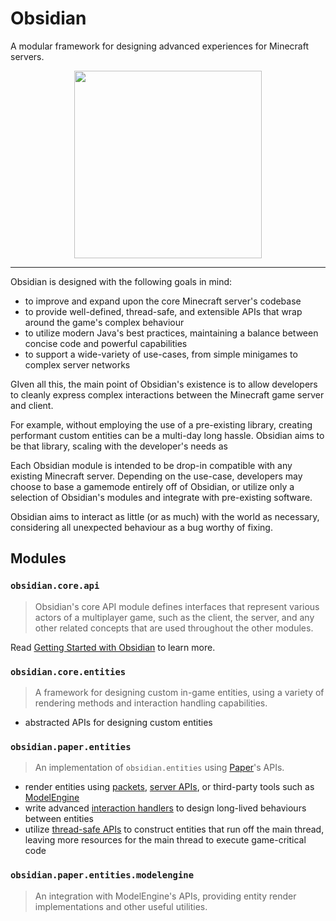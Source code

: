 # Obsidian

A modular framework for designing advanced experiences for Minecraft servers.

<p align="center">
  <img width="300" height="300" src="https://static.wikia.nocookie.net/minecraft_gamepedia/images/9/99/Obsidian_JE3_BE2.png/revision/latest?cb=20200124042057">
</p>

---

Obsidian is designed with the following goals in mind:

- to improve and expand upon the core Minecraft server's codebase
- to provide well-defined, thread-safe, and extensible APIs that wrap around the game's complex behaviour
- to utilize modern Java's best practices, maintaining a balance between
  concise code and powerful capabilities
- to support a wide-variety of use-cases, from simple minigames to complex server networks

GIven all this, the main point of Obsidian's existence is to allow developers to
cleanly express complex interactions between the Minecraft game server and client.

For example, without employing the use of a pre-existing library, creating performant custom entities can be a multi-day
long hassle.
Obsidian aims to be that library, scaling with the developer's needs as

Each Obsidian module is intended to be drop-in compatible with any existing Minecraft server. Depending on the use-case,
developers may choose to base a gamemode entirely off of Obsidian, or utilize only a selection
of Obsidian's modules and integrate with pre-existing software.

Obsidian aims to interact as little (or as much) with the world as necessary, considering all unexpected behaviour as
a bug worthy of fixing.

## Modules

### `obsidian.core.api`

> Obsidian's core API module defines interfaces that represent various actors of
> a multiplayer game, such as the client, the server, and any other
> related concepts that are used throughout the other modules.

Read [Getting Started with Obsidian](#) to learn more.

### `obsidian.core.entities`

> A framework for designing custom in-game entities, using a variety
> of rendering methods and interaction handling capabilities.

- abstracted APIs for designing custom entities

### `obsidian.paper.entities`

> An implementation of `obsidian.entities` using [Paper](#)'s APIs.

- render entities using [packets](#), [server APIs](#), or third-party tools such as [ModelEngine](#)
- write advanced [interaction handlers](#) to design long-lived behaviours between entities
- utilize [thread-safe APIs](#) to construct entities that run off the main thread, leaving more resources for the
  main thread to execute game-critical code

### `obsidian.paper.entities.modelengine`

> An integration with ModelEngine's APIs, providing entity render implementations and other useful utilities.